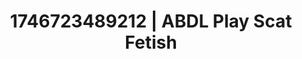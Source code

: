 ---
categories:
- Erotic photography
- AI-generated
- Erotic transformation
- Body worship
- Slow strip tease
- ASMR
- Curvy bodies
- Cosplay
image: /assets/images/1746723489212.jpg
layout: post
seo:
  description: Featured content with premium Scat Fetish, ABDL Play. HD images available.
  keywords: Scat Fetish, ABDL Play
  og_image: /assets/images/1746723489212.jpg
  schema_type: VisualArtwork
tags:
- ABDL Play
- Scat Fetish
- '#1746723489212'
title: 1746723489212 | ABDL Play Scat Fetish
---